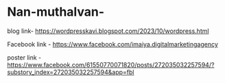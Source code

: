 # Nan-muthalvan-

blog link- https://wordpresskavi.blogspot.com/2023/10/wordpress.html

Facebook link - https://www.facebook.com/imaiya.digitalmarketingagency

poster link - https://www.facebook.com/61550770071820/posts/272035032257594/?substory_index=272035032257594&app=fbl
